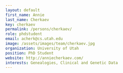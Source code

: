 ```yaml
---
layout: default
first_name: Annie
last_name: Cherkaev
key: cherkaev
permalink: /persons/cherkaev/
role: phdstudent
email: acherk@cs.utah.edu
image: /assets/images/team/cherkaev.jpg
organization: University of Utah
position: PhD Student
website: http://anniecherkaev.com/
interests: Genealogies, Clinical and Genetic Data
---
```

